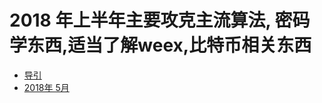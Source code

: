 # 2018 年上半年主要攻克主流算法, 密码学东西,适当了解weex,比特币相关东西

* [导引](README.md#一个工作学习笔记)
* [2018年 5月](README.md#单例的滥用)
